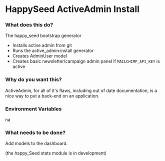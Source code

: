 HappySeed ActiveAdmin Install
=============================

### What does this do?

The happy_seed bootstrap generator

* Installs active admin from git
* Runs the active_admin:install generator
* Creates AdminUser model
* Creates basic newsletter/campaign admin panel if `MAILCHIMP_API_KEY` is active

### Why do you want this?

ActiveAdmin, for all of it's flaws, including out of date documentation, is a nice way to put a back-end on an application.

### Environment Variables

na

### What needs to be done?

Add models to the dashboard.

(the happy_Seed stats module is in development)
